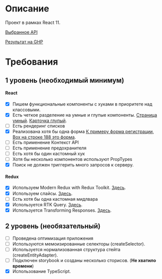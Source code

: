 # Описание
Проект в рамках React 11.

[Выбранное API](https://rickandmortyapi.com/documentation/)

[Результат на GHP](https://steeksg.github.io/aston-task/)

# Требования

## 1 уровень (необходимый минимум)
#### React
- [x] Пишем функциональные компоненты c хуками в приоритете над классовыми.
- [x] Есть четкое разделение на умные и глупые компоненты. [Страница умный](https://github.com/steeksg/aston-task/blob/46b369d2d80806d115d95de79d3768bef8fc305d/src/components/body/pages/search/PageSearch.tsx). [Карточка глупый](https://github.com/steeksg/aston-task/blob/46b369d2d80806d115d95de79d3768bef8fc305d/src/components/body/pages/search/cardCharacter/CardCharacter.tsx). 
- [ ] Есть рендеринг списков
- [x] Реализована хотя бы одна форма [К примеру форма регистрации, Box на строке 188 это форма](https://github.com/steeksg/aston-task/blob/46b369d2d80806d115d95de79d3768bef8fc305d/src/components/body/pages/sign/PageSign.tsx#L188).
- [ ] Есть применение Контекст API
- [ ] Есть применение предохранителя
- [ ] Есть хотя бы один кастомный хук
- [ ] Хотя бы несколько компонентов используют PropTypes
- [x] Поиск не должен триггерить много запросов к серверу. 

#### Redux
- [x] Используем Modern Redux with Redux Toolkit. [Здесь](https://github.com/steeksg/aston-task/blob/46b369d2d80806d115d95de79d3768bef8fc305d/src/components/body/pages/search/searchSlice.ts).
- [x] Используем слайсы. [Здесь](https://github.com/steeksg/aston-task/blob/46b369d2d80806d115d95de79d3768bef8fc305d/src/components/body/pages/search/searchSlice.ts).
- [ ] Есть хотя бы одна кастомная мидлвара 
- [x] Используется RTK Query.  [Здесь](https://github.com/steeksg/aston-task/blob/46b369d2d80806d115d95de79d3768bef8fc305d/src/components/body/pages/search/searchSlice.ts).
- [x] Используется Transforming Responses.  [Здесь](https://github.com/steeksg/aston-task/blob/46b369d2d80806d115d95de79d3768bef8fc305d/src/components/body/pages/search/searchSlice.ts).

## 2 уровень (необязательный)
- [ ] Проведена оптимизация приложения 
- [ ] Используются мемоизированные селекторы (createSelector).
- [ ] Используется нормализованная структура стейта (createEntityAdapter).
- [ ] Подключен storybook и созданы несколько сторисов. (__Не хватило времени__)
- [x] Использование TypeScript. 
